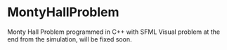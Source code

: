 # MontyHallProblem
Monty Hall Problem programmed in C++ with SFML
Visual problem at the end from the simulation, will be fixed soon.
